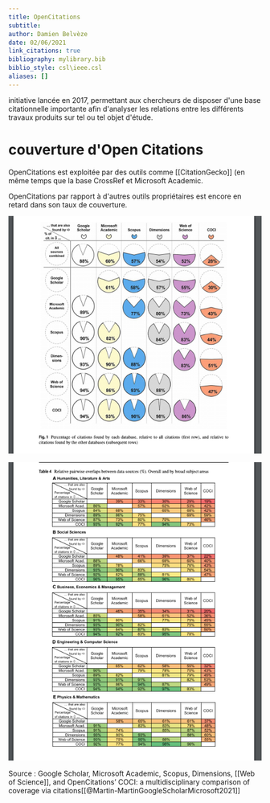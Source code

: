 ```yaml
---
title: OpenCitations
subtitle:
author: Damien Belvèze
date: 02/06/2021
link_citations: true
bibliography: mylibrary.bib
biblio_style: csl\ieee.csl
aliases: []
---
```


initiative lancée en 2017, permettant aux chercheurs de disposer d'une base citationnelle importante afin d'analyser les relations entre les différents travaux produits sur tel ou tel objet d'étude. 

# couverture d'Open Citations

OpenCitations est exploitée par des outils comme [[CitationGecko]] (en même temps que la base CrossRef et Microsoft Academic. 

OpenCitations par rapport à d'autres outils propriétaires est encore en retard dans son taux de couverture. 

![couverture OpenCitations](images/opencitations1.png)

![Couverture OpenCitations](images/opencitations2.png)

Source : Google Scholar, Microsoft Academic, Scopus, Dimensions, [[Web of Science]], and OpenCitations’ COCI: a multidisciplinary comparison of coverage via citations[[@Martin-MartinGoogleScholarMicrosoft2021]]